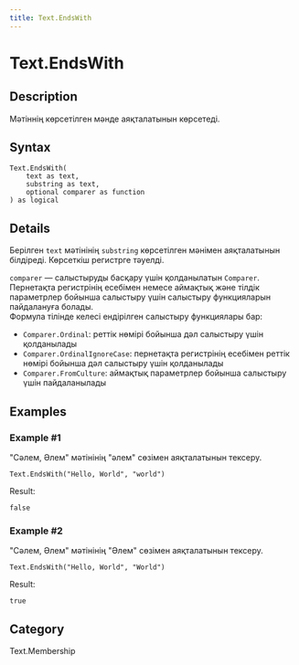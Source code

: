 ```yaml
---
title: Text.EndsWith
---
```


# Text.EndsWith


## Description

Мәтіннің көрсетілген мәнде аяқталатынын көрсетеді.


## Syntax

```powerquery
Text.EndsWith(
    text as text,
    substring as text,
    optional comparer as function
) as logical
```


## Details

Берілген <code>text</code> мәтінінің <code>substring</code> көрсетілген мәнімен аяқталатынын білдіреді. Көрсеткіш регистрге тәуелді.      <div>        <code>comparer</code> — салыстыруды басқару үшін қолданылатын <code>Comparer</code>. Пернетақта регистрінің есебімен немесе аймақтық және тілдік параметрлер бойынша салыстыру үшін салыстыру функцияларын пайдалануға болады.      </div>      <div>        Формула тілінде келесі ендірілген салыстыру функциялары бар:      </div>      <ul>        <li><code>Comparer.Ordinal</code>: реттік нөмірі бойынша дәл салыстыру үшін қолданылады</li>        <li><code>Comparer.OrdinalIgnoreCase</code>: пернетақта регистрінің есебімен реттік нөмірі бойынша дәл салыстыру үшін қолданылады</li>        <li> <code>Comparer.FromCulture</code>: аймақтық параметрлер бойынша салыстыру үшін пайдаланылады</li>      </ul>


## Examples

### Example #1 
&#34;Сәлем, Әлем&#34; мәтінінің &#34;әлем&#34; сөзімен аяқталатынын тексеру.
```powerquery
Text.EndsWith("Hello, World", "world")
```

Result: 
```powerquery
false
```


### Example #2 
&#34;Сәлем, Әлем&#34; мәтінінің &#34;Әлем&#34; сөзімен аяқталатынын тексеру.
```powerquery
Text.EndsWith("Hello, World", "World")
```

Result: 
```powerquery
true
```




## Category
Text.Membership
